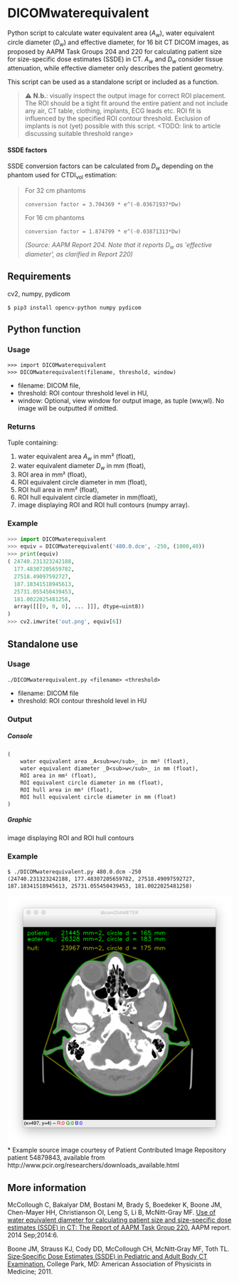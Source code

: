 # DICOMwaterequivalent
Python script to calculate water equivalent area (_A<sub>w</sub>_), water equivalent circle diameter (_D<sub>w</sub>_) and effective diameter, for 16 bit CT DICOM images, as proposed by AAPM Task Groups 204 and 220 for calculating patient size for size-specific dose estimates (SSDE) in CT. _A<sub>w</sub>_ and _D<sub>w</sub>_ consider tissue attenuation, while effective diameter only describes the patient geometry.

This script can be used as a standalone script or included as a function.

> :warning: **N.b.**: visually inspect the output image for correct ROI placement. The ROI should be a tight fit around the entire patient and not include any air, CT table, clothing, implants, ECG leads etc. ROI fit is influenced by the specified ROI contour threshold. Exclusion of implants is not (yet) possible with this script. <TODO: link to article discussing suitable threshold range> 

#### SSDE factors
SSDE conversion factors can be calculated from _D<sub>w</sub>_ depending on the phantom used for CTDI<sub>vol</sub> estimation:

> For 32 cm phantoms
> 
>     conversion factor = 3.704369 * e^(-0.03671937*Dw)
>
> For 16 cm phantoms
> 
>     conversion factor = 1.874799 * e^(-0.03871313*Dw)
> 
> _(Source: AAPM Report 204. Note that it reports _D<sub>w</sub>_ as 'effective diameter', as clarified in Report 220)_

## Requirements
cv2, numpy, pydicom

    $ pip3 install opencv-python numpy pydicom

## Python function
### Usage

    >>> import DICOMwaterequivalent
    >>> DICOMwaterequivalent(filename, threshold, window)

* filename:  DICOM file,
* threshold: ROI contour threshold level in HU,
* window:    Optional, view window for output image, as tuple (ww,wl). No image will be outputted if omitted.

### Returns
Tuple containing:
1.  water equivalent area _A<sub>w</sub>_ in mm² (float),
2.  water equivalent diameter _D<sub>w</sub>_ in mm (float),
3.  ROI area in mm² (float),
4.  ROI equivalent circle diameter in mm (float),
5.  ROI hull area in mm² (float),
6.  ROI hull equivalent circle diameter in mm(float),
7.  image displaying ROI and ROI hull contours (numpy array).

### Example

```python
>>> import DICOMwaterequivalent
>>> equiv = DICOMwaterequivalent('480.0.dcm', -250, (1000,40))
>>> print(equiv)
( 24740.231323242188, 
  177.48307205659782, 
  27518.49097592727,
  187.18341518945613,
  25731.055450439453,
  181.0022025481258,
  array([[[0, 0, 0], ... ]]], dtype=uint8))
)
>>> cv2.imwrite('out.png', equiv[6])
```

## Standalone use
### Usage

    ./DICOMwaterequivalent.py <filename> <threshold>

* filename:  DICOM file
* threshold: ROI contour threshold level in HU

### Output
##### Console
```
(
	water equivalent area _A<sub>w</sub>_ in mm² (float),
	water equivalent diameter _D<sub>w</sub>_ in mm (float),
	ROI area in mm² (float),
	ROI equivalent circle diameter in mm (float),
	ROI hull area in mm² (float),
	ROI hull equivalent circle diameter in mm (float)
)
```

##### Graphic
image displaying ROI and ROI hull contours

### Example

    $ ./DICOMwaterequivalent.py 480.0.dcm -250
    (24740.231323242188, 177.48307205659782, 27518.49097592727, 187.18341518945613, 25731.055450439453, 181.0022025481258)
<img align="left" src="screenshot.png" />
<br clear="all" />
* Example source image courtesy of Patient Contributed Image Repository patient 54879843, available from http://www.pcir.org/researchers/downloads_available.html

## More information
McCollough C, Bakalyar DM, Bostani M, Brady S, Boedeker K, Boone JM, Chen-Mayer HH, Christianson OI, Leng S, Li B, McNitt-Gray MF. [Use of water equivalent diameter for calculating patient size and size-specific dose estimates (SSDE) in CT: The Report of AAPM Task Group 220.](https://www.ncbi.nlm.nih.gov/pmc/articles/PMC4991550/) AAPM report. 2014 Sep;2014:6.

Boone JM, Strauss KJ, Cody DD, McCollough CH, McNitt‐Gray MF, Toth TL. [Size‐Specific Dose Estimates (SSDE) in Pediatric and Adult Body CT Examination.](https://www.aapm.org/pubs/reports/rpt_204.pdf) College Park, MD: American Association of Physicists in Medicine; 2011.
